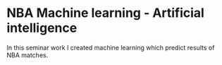 # NBA Machine learning - Artificial intelligence

In this seminar work I created machine learning which predict results of NBA matches.
